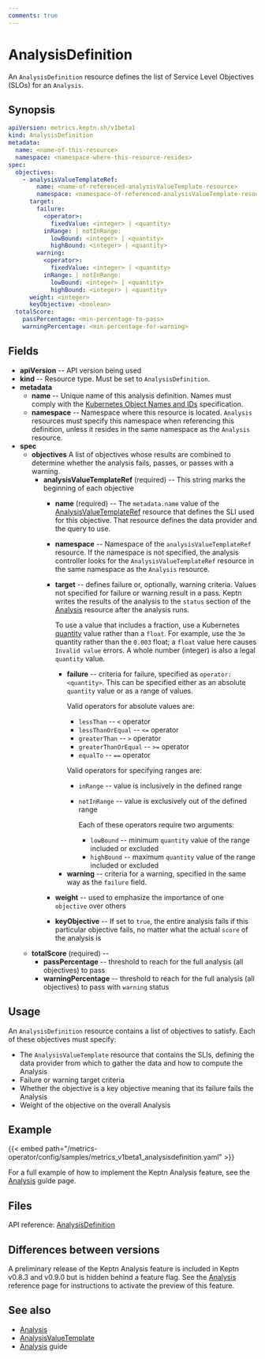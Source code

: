```yaml
---
comments: true
---
```


# AnalysisDefinition

An `AnalysisDefinition` resource defines the
list of Service Level Objectives (SLOs) for an `Analysis`.

## Synopsis

```yaml
apiVersion: metrics.keptn.sh/v1beta1
kind: AnalysisDefinition
metadata:
  name: <name-of-this-resource>
  namespace: <namespace-where-this-resource-resides>
spec:
  objectives:
    - analysisValueTemplateRef:
        name: <name-of-referenced-analysisValueTemplate-resource>
        namespace: <namespace-of-referenced-analysisValueTemplate-resource>
      target:
        failure:
          <operator>:
            fixedValue: <integer> | <quantity>
          inRange: | notInRange:
            lowBound: <integer> | <quantity>
            highBound: <integer> | <quantity>
        warning:
          <operator>:
            fixedValue: <integer> | <quantity>
          inRange: | notInRange:
            lowBound: <integer> | <quantity>
            highBound: <integer> | <quantity>
      weight: <integer>
      keyObjective: <boolean>
  totalScore:
    passPercentage: <min-percentage-to-pass>
    warningPercentage: <min-percentage-for-warning>
```

## Fields

* **apiVersion** -- API version being used
* **kind** -- Resource type.
  Must be set to `AnalysisDefinition`.
* **metadata**
  * **name** -- Unique name of this analysis definition.
    Names must comply with the
    [Kubernetes Object Names and IDs](https://kubernetes.io/docs/concepts/overview/working-with-objects/names/#dns-subdomain-names)
    specification.
  * **namespace** -- Namespace where this resource is located.
    `Analysis` resources must specify this namespace
    when referencing this definition,
    unless it resides in the same namespace as the `Analysis` resource.
* **spec**
  * **objectives**
    A list of objectives whose results are combined
    to determine whether the analysis fails, passes, or passes with a warning.
    * **analysisValueTemplateRef** (required) --
      This string marks the beginning of each objective
      * **name** (required) -- The `metadata.name` value of the
      [AnalysisValueTemplateRef](analysisvaluetemplate.md)
      resource that defines the SLI used for this objective.
      That resource defines the data provider and the query to use.
      * **namespace** --
        Namespace of the `analysisValueTemplateRef` resource.
        If the namespace is not specified,
        the analysis controller looks for the `AnalysisValueTemplateRef` resource
        in the same namespace as the `Analysis` resource.
      * **target** -- defines failure or, optionally, warning criteria.
        Values not specified for failure or warning result in a pass.
        Keptn writes the results of the analysis to the `status` section
        of the
        [Analysis](analysis.md)
        resource after the analysis runs.

        To use a value that includes a fraction, use a Kubernetes
        [quantity](https://kubernetes.io/docs/reference/kubernetes-api/common-definitions/quantity/)
        value rather than a `float`.
        For example, use the `3m` quantity
        rather than the `0.003` float;
        a `float` value here causes `Invalid value` errors.
        A whole number (integer) is also a legal `quantity` value.
        * **failure** -- criteria for failure, specified as
          `operator: <quantity>`.
          This can be specified either as an absolute `quantity` value
          or as a range of values.

          Valid operators for absolute values are:
          * `lessThan` -- `<` operator
          * `lessThanOrEqual` -- `<=` operator
          * `greaterThan` -- `>` operator
          * `greaterThanOrEqual` -- `>=` operator
          * `equalTo` -- `==` operator

          Valid operators for specifying ranges are:
          * `inRange` -- value is inclusively in the defined range
          * `notInRange` --  value is exclusively out of the defined range

            Each of these operators require two arguments:

            * `lowBound` -- minimum `quantity` value
              of the range included or excluded
            * `highBound` -- maximum `quantity` value
              of the range included or excluded
        <!-- markdownlint-disable -->
        * **warning** -- criteria for a warning,
          specified in the same way as the `failure` field.
      * **weight**  -- used to emphasize the importance
        of one `objective` over others
      * **keyObjective** -- If set to `true`,
        the entire analysis fails if this particular objective fails,
        no matter what the actual `score` of the analysis is
  * **totalScore** (required) --
    * **passPercentage** -- threshold to reach for the full analysis
      (all objectives) to pass
    <!-- markdownlint-disable -->
    * **warningPercentage** -- threshold to reach
      for the full analysis (all objectives) to pass with  `warning` status

## Usage

An `AnalysisDefinition` resource contains a list of objectives to satisfy.
Each of these objectives must specify:

* The `AnalysisValueTemplate` resource that contains the SLIs,
  defining the data provider from which to gather the data
  and how to compute the Analysis
* Failure or warning target criteria
* Whether the objective is a key objective
  meaning that its failure fails the Analysis
* Weight of the objective on the overall Analysis

## Example

{{< embed path="/metrics-operator/config/samples/metrics_v1beta1_analysisdefinition.yaml" >}}

For a full example of how to implement the Keptn Analysis feature, see the
[Analysis](../../guides/slo.md)
guide page.

## Files

API reference:
[AnalysisDefinition](../api-reference/metrics/v1beta1/index.md#analysisdefinition)

## Differences between versions

A preliminary release of the Keptn Analysis feature
is included in Keptn v0.8.3 and v0.9.0 but is hidden behind a feature flag.
See the
[Analysis](analysis.md/#differences-between-versions)
reference page for instructions to activate the preview of this feature.

## See also

* [Analysis](analysis.md)
* [AnalysisValueTemplate](analysisvaluetemplate.md)
* [Analysis](../../guides/slo.md) guide
